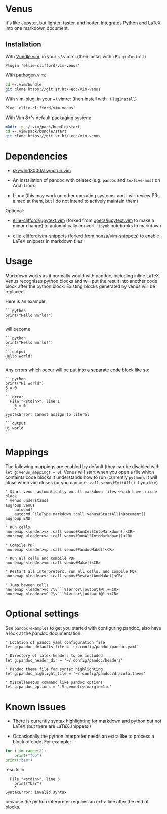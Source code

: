 # Venus

It's like Jupyter, but lighter, faster, and hotter. Integrates Python and LaTeX
into one markdown document.

## Installation

With [Vundle.vim](https://github.com/VundleVim/Vundle.vim), in your ~/.vimrc:
(then install with `:PluginInstall`)
```vimscript
Plugin 'ellie-clifford/vim-venus'
```

With [pathogen.vim](https://github.com/tpope/vim-pathogen):
```sh
cd ~/.vim/bundle
git clone https://git.sr.ht/~ecc/vim-venus
```

With [vim-plug](https://github.com/junegunn/vim-plug), in your ~/.vimrc:
(then install with `:PlugInstall`)
```vimscript
Plug 'ellie-clifford/vim-venus'
```

With Vim 8+'s default packaging system:
```sh
mkdir -p ~/.vim/pack/bundle/start
cd ~/.vim/pack/bundle/start
git clone https://git.sr.ht/~ecc/vim-venus
```

# Dependencies

- [skywind3000/asyncrun.vim](https://github.com/skywind3000/asyncrun.vim)

- An installation of pandoc with xelatex (e.g. `pandoc` and `texlive-most` on
  Arch Linux

- Linux (this may work on other operating systems, and I will review PRs aimed
  at them, but I do not intend to actively maintain them)

Optional:

- [ellie-clifford/jupytext.vim](https://git.sr.ht/~ecc/jupytext.vim)
  (forked from [goerz/jupytext.vim](https://github.com/goerz/jupytext.vim) to
  make a minor change) to automatically convert `.ipynb` notebooks to markdown

- [ellie-clifford/vim-snippets](https://git.sr.ht/~ecc/vim-snippets)
  (forked from [honza/vim-snippets](https://github.com/honza/vim-snippets)) to
  enable LaTeX snippets in markdown files

# Usage

Markdown works as it normally would with pandoc, including inline LaTeX. Venus
recognises python blocks and will put the result into another code block after
the python block. Existing blocks generated by venus will be replaced.

Here is an example:

    ```python
    print("Hello world!")
    ```

will become

    ```python
    print("Hello world!")
    ```
    ```output
    Hello world!
	```

Any errors which occur will be put into a separate code block like so:

    ```python
    print("Hi world")
    6 = 0
    ```
    ```error
      File "<stdin>", line 1
        6 = 0
        ^
    SyntaxError: cannot assign to literal
    ```
    ```output
    Hi world
    ```

# Mappings

The following mappings are enabled by default (they can be disabled with
`let g:venus_mappings = 0`). Venus will start when you open a file which
containts code blocks it understands how to run (currently `python`). It will
close when vim closes (or you can use `:call venus#ExitAll()` if you like)

```vimscript
" Start venus automatically on all markdown files which have a code block
" venus understands
augroup venus
	autocmd!
	autocmd FileType markdown :call venus#StartAllInDocument()
augroup END

" Run cells
nnoremap <leader>vx :call venus#RunCellIntoMarkdown()<CR>
nnoremap <leader>va :call venus#RunAllIntoMarkdown()<CR>

" Compile PDF
nnoremap <leader>vp :call venus#PandocMake()<CR>

" Run all cells and compile PDF
nnoremap <leader>vm :call venus#Make()<CR>

" Restart all interpreters, run all cells, and compile PDF
nnoremap <leader>vr :call venus#RestartAndMake()<CR>

" Jump beween cells
nnoremap <leader>vc /\v```%(error\|output)@!.+<CR>
nnoremap <leader>vC ?\v```%(error\|output)@!.+<CR>
```

# Optional settings

See `pandoc-examples` to get you started with configuring pandoc, also have a
look at the pandoc documentation.

```vimscript
" Location of pandoc yaml configuration file
let g:pandoc_defaults_file = '~/.config/pandoc/pandoc.yaml'

" Directory of latex headers to be included
let g:pandoc_header_dir = '~/.config/pandoc/headers'

" Pandoc theme file for syntax highlighting
let g:pandoc_highlight_file = '~/.config/pandoc/dracula.theme'

" Miscellaneous command like pandoc options
let g:pandoc_options = '-V geometry:margin=1in'
```

# Known Issues

- There is currently syntax highlighting for markdown and python but not LaTeX
  (but there are LaTeX snippets!)

- Occasionally the python interpreter needs an extra like to process a block of
  code. For example:
```python
for i in range(2):
	print("foo")
print("bar")
```
results in
```error
  File "<stdin>", line 3
    print("bar")
    ^
SyntaxError: invalid syntax
```
because the python interpreter requires an extra line after the end of blocks.
